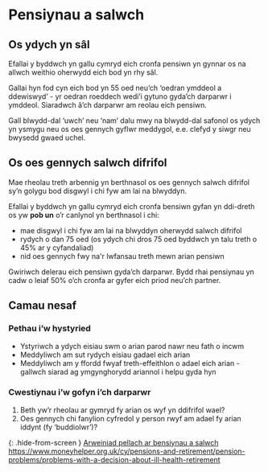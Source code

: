 # Pensiynau a salwch

## Os ydych yn sâl

Efallai y byddwch yn gallu cymryd eich cronfa pensiwn yn gynnar os na allwch weithio oherwydd eich bod yn rhy sâl.

Gallai hyn fod cyn eich bod yn 55 oed neu’ch ‘oedran ymddeol a ddewiswyd’ - yr oedran roeddech wedi’i gytuno gyda’ch darparwr i ymddeol. Siaradwch â’ch darparwr am reolau eich pensiwn.

Gall blwydd-dal ‘uwch’ neu ‘nam’ dalu mwy na blwydd-dal safonol os ydych yn ysmygu neu os oes gennych gyflwr meddygol, e.e. clefyd y siwgr neu bwysedd gwaed uchel.

## Os oes gennych salwch difrifol

Mae rheolau treth arbennig yn berthnasol os oes gennych salwch difrifol sy’n golygu bod disgwyl i chi fyw am lai na blwyddyn.

Efallai y byddwch yn gallu cymryd eich cronfa bensiwn gyfan yn ddi-dreth os yw **pob un** o’r canlynol yn berthnasol i chi:

* mae disgwyl i chi fyw am lai na blwyddyn oherwydd salwch difrifol
* rydych o dan 75 oed (os ydych chi dros 75 oed byddwch yn talu treth o 45% ar y cyfandaliad)
* nid oes gennych fwy na'r lwfansau treth mewn arian pensiwn

Gwiriwch delerau eich pensiwn gyda’ch darparwr. Bydd rhai pensiynau yn cadw o leiaf 50% o’ch cronfa ar gyfer eich priod neu’ch partner.

## Camau nesaf

### Pethau i’w hystyried

* Ystyriwch a ydych eisiau swm o arian parod nawr neu fath o incwm
* Meddyliwch am sut rydych eisiau gadael eich arian
* Meddyliwch am y ffordd fwyaf treth-effeithlon o adael eich arian - gallwch siarad ag ymgynghorydd ariannol i helpu gyda hyn

### Cwestiynau i’w gofyn i’ch darparwr

1. Beth yw’r rheolau ar gymryd fy arian os wyf yn ddifrifol wael?
2. Oes gennych chi fanylion cyfredol y person rwyf am adael fy arian iddynt (fy ‘buddiolwr’)?

{: .hide-from-screen }
[Arweiniad pellach ar bensiynau a salwch](https://www.moneyhelper.org.uk/cy/pensions-and-retirement/pension-problems/problems-with-a-decision-about-ill-health-retirement)<br>
https://www.moneyhelper.org.uk/cy/pensions-and-retirement/pension-problems/problems-with-a-decision-about-ill-health-retirement
